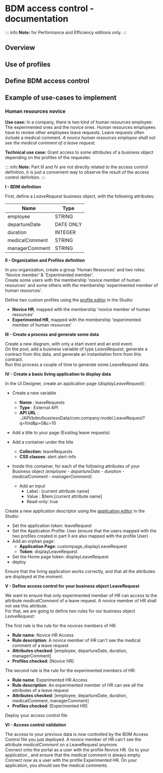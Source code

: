 # BDM access control - documentation

::: info
**Note:** for Performance and Efficiency editions only.
:::

## Overview

## Use of profiles

## Define BDM access control

## Example of use-cases to implement

### Human resources novice

**Use case:** In a company, there is two kind of human resources employee: The experimented ones and the novice ones. Human resources employees have to review other employees leave requests. Leave requests often include a medical comment. *A novice human resources employee shall not see the medical comment of a leave request.*

**Technical use case:** Grant access to some attributes of a business object depending on the profiles of the requester.

::: info
**Note:** Part III and IV are not directly related to the access control definition, it is just a convenient way to observe the result of the access control definition.
:::

**I - BDM definition**

First, define a *LeaveRequest* business object, with the following attributes:  

 | Name | Type |
|---|---|
| employee | STRING |
| departureDate | DATE ONLY |
| duration | INTEGER |
| medicalComment | STRING |
| managerComment | STRING |

**II - Organization and Profiles definition**

In you organization, create a group 'Human Resources' and two roles: 'Novice member' & 'Experimented member'.  
Create some users with the membership 'novice member of human resources' and some others with the membership 'experimented member of human resources'.

Define two custom profiles using the [profile editor](profileCreation.md) in the Studio:  

 - **Novice HR**, mapped with the membership 'novice member of human resources' 
 - **Experimented HR**, mapped with the membership 'experimented member of human resources' 

**III - Create a process and generate some data**

Create a new diagram, with only a start event and an end event.  
On the pool, add a business variable of type *LeaveRequest*, generate a contract from this data, and generate an instantiation form from this contract.  
Run this process a couple of time to generate some LeaveRequest data.

**IV - Create a basic living application to display data**

 In the UI Designer,  create an application page (*displayLeaveRequest*):

 - Create a new variable
	 -  **Name** : leaveRequests
	 -  **Type** : External API
	 -  **API URL** :  ../API/bdm/businessData/com.company.model.LeaveRequest?q=find&p=0&c=10
 
 - Add a title to your page (Existing leave requests)
 - Add a container under the title
	 - **Collection**: leaveRequests 
	 - **CSS classes**: alert alert-info
 - Inside this container, for each of the following attributes of your Business object *(employee - departureDate - duration - medicalComment - managerComment)*:
	 - Add an input
		 - Label : [current attribute name]
		 - Value : $item.[current attribute name]
		 - Read-only: true

Create a new application descriptor using the [application editor](applicationCreation.md) in the Studio:  

 - Set the application token: leaveRequest
 - Set the Application Profile: User (ensure that the users mapped with the two profiles created in part II are also mapped with the profile User)
 - Add an orphan page:
	 - **Application Page**: custompage_displayLeaveRequest
	 - **Token**:  displayLeaveRequest
 - Set the Home page token: displayLeaveRequest
 - deploy

Ensure that the living application works correctly, and that all the attributes are displayed at the moment.

**V - Define access control for your business object LeaveRequest**

We want to ensure that only experimented member of HR can access to the attribute *medicalComment* of a leave request. A novice member of HR shall not see this attribute.  
For that, we are going to define two rules for our business object *LeaveRequest*:  

The first rule is the rule for the novices members of HR:

 - **Rule name**: Novice HR Access
 - **Rule description**: A novice member of HR can't see the medical comment of a leave request
 - **Attributes checked**:  [employee, departureDate, duration, managerComment]
 - **Profiles checked**: [Novice HR]

The second rule is the rule for the experimented members of HR:

 - **Rule name**: Experimented HR Access
 - **Rule description**: An experimented member of HR can see all the attributes of a leave request
 - **Attributes checked**:  [employee, departureDate, duration, medicalComment, managerComment]
 - **Profiles checked**: [Experimented HR]

Deploy your access control file

**VI - Access control validation**

The access to your previous data is now controlled by the BDM Access Control file you just deployed. A novice member of HR can't see the attribute *medicalComment* on a LeaveRequest anymore.  
Connect onto the portal as a user with the profile Novice HR. Go to your application , and ensure that the medical comment is always empty.  
Connect now as a user with the profile Experimented HR. On your application, you should see the medical comments.
